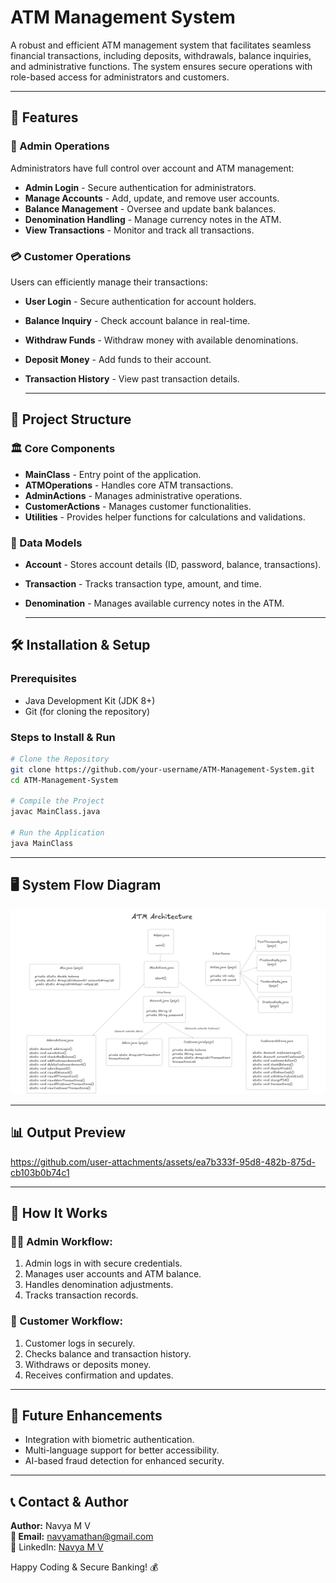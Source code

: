 # ATM Management System

A robust and efficient ATM management system that facilitates seamless financial transactions, including deposits, withdrawals, balance inquiries, and administrative functions. The system ensures secure operations with role-based access for administrators and customers.

---

## 📌 Features

### 🏦 Admin Operations

Administrators have full control over account and ATM management:

- **Admin Login** - Secure authentication for administrators.
- **Manage Accounts** - Add, update, and remove user accounts.
- **Balance Management** - Oversee and update bank balances.
- **Denomination Handling** - Manage currency notes in the ATM.
- **View Transactions** - Monitor and track all transactions.

### 💳 Customer Operations

Users can efficiently manage their transactions:

- **User Login** - Secure authentication for account holders.
- **Balance Inquiry** - Check account balance in real-time.
- **Withdraw Funds** - Withdraw money with available denominations.
- **Deposit Money** - Add funds to their account.
- **Transaction History** - View past transaction details.

  ---

## 📂 Project Structure

### 🏛 Core Components

- **MainClass** - Entry point of the application.
- **ATMOperations** - Handles core ATM transactions.
- **AdminActions** - Manages administrative operations.
- **CustomerActions** - Manages customer functionalities.
- **Utilities** - Provides helper functions for calculations and validations.

### 📌 Data Models

- **Account** - Stores account details (ID, password, balance, transactions).
- **Transaction** - Tracks transaction type, amount, and time.
- **Denomination** - Manages available currency notes in the ATM.

  ---

## 🛠 Installation & Setup

### Prerequisites

- Java Development Kit (JDK 8+)
- Git (for cloning the repository)

### Steps to Install & Run

```sh
# Clone the Repository
git clone https://github.com/your-username/ATM-Management-System.git
cd ATM-Management-System

# Compile the Project
javac MainClass.java

# Run the Application
java MainClass
```

---

## 🖥 System Flow Diagram

![ATM Architecture](https://github.com/Navyamathan/ATM/blob/main/ATM/ATM.png)

---

## 📊 Output Preview



https://github.com/user-attachments/assets/ea7b333f-95d8-482b-875d-cb103b0b74c1



---

## 🔄 How It Works

### 👨‍💼 Admin Workflow:

1. Admin logs in with secure credentials.
2. Manages user accounts and ATM balance.
3. Handles denomination adjustments.
4. Tracks transaction records.

### 👤 Customer Workflow:

1. Customer logs in securely.
2. Checks balance and transaction history.
3. Withdraws or deposits money.
4. Receives confirmation and updates.

---

## 🚀 Future Enhancements

- Integration with biometric authentication.
- Multi-language support for better accessibility.
- AI-based fraud detection for enhanced security.

---

## 📞 Contact & Author

**Author:** Navya M V  
**📧 Email:** navyamathan@gmail.com  
🔗 LinkedIn: [Navya M V](https://www.linkedin.com/in/navya-m-v-55515b353/)  

Happy Coding & Secure Banking! 💰
